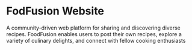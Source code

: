 # FodFusion Website
A community-driven web platform for sharing and discovering diverse recipes. FoodFusion enables users to post their own recipes, explore a variety of culinary delights, and connect with fellow cooking enthusiasts
